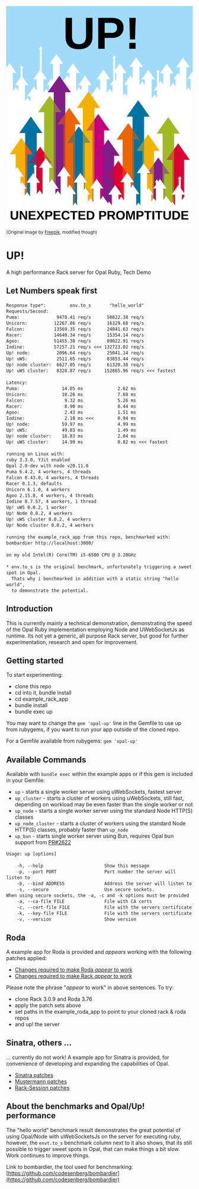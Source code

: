 <img src="https://raw.githubusercontent.com/janbiedermann/up/master/up_logo.svg" alt="UP Logo">
<small>(Original Image by <a href="https://www.freepik.com/free-vector/colorful-arrows_715199.htm#query=up&position=3&from_view=search&track=sph&uuid=63f9eddf-02a6-4e5c-8178-8cfa507ee33d">Freepik</a>, modified though)</small>

# UP!

A high performance Rack server for Opal Ruby, Tech Demo

## Let Numbers speak first

```
Response type*:         env.to_s       "hello_world"
Requests/Second:
Puma:              9478.41 req/s      50822.38 req/s
Unicorn:          12267.86 req/s      16329.68 req/s
Falcon:           13569.35 req/s      24041.63 req/s
Racer:            14640.34 req/s      15354.14 req/s
Agoo:             51455.38 req/s      89022.91 req/s
Iodine:           57257.21 req/s <<< 132723.02 req/s
Up! node:          2096.64 req/s      25041.14 req/s
Up! uWS:           2511.65 req/s      83853.44 req/s
Up! node cluster:  6627.05 req/s      61320.38 req/s
Up! uWS cluster:   8328.87 req/s     152865.96 req/s <<< fastest

Latency:
Puma:                14.05 ms             2.62 ms
Unicorn:             10.26 ms             7.68 ms
Falcon:               9.32 ms             5.26 ms
Racer:                8.90 ms             8.44 ms
Agoo:                 2.43 ms             1.51 ms
Iodine:               2.18 ms <<<         0.94 ms
Up! node:            59.97 ms             4.99 ms
Up! uWS:             49.83 ms             1.49 ms
Up! node cluster:    18.83 ms             2.04 ms
Up! uWS cluster:     14.99 ms             0.82 ms <<< fastest

running on Linux with:
ruby 3.3.0, YJit enabled
Opal 2.0-dev with node v20.11.0
Puma 6.4.2, 4 workers, 4 threads
Falcon 0.43.0, 4 workers, 4 threads
Racer 0.1.3, defaults
Unicorn 6.1.0, 4 workers
Agoo 2.15.8, 4 workers, 4 threads
Iodine 0.7.57, 4 workers, 1 thread
Up! uWS 0.0.2, 1 worker
Up! Node 0.0.2, 4 workers
Up! uWS cluster 0.0.2, 4 workers
Up! Node cluster 0.0.2, 4 workers

running the example_rack_app from this repo, benchmarked with:
bombardier http://localhost:3000/

on my old Intel(R) Core(TM) i5-6500 CPU @ 3.20GHz

* env.to_s is the original benchmark, unfortunately triggering a sweet spot in Opal.
  Thats why i benchmarked in addition with a static string "hello world",
  to demonstrate the potential.
```

## Introduction

This is currently mainly a technical demonstration, demonstrating the speed of the Opal Ruby implementation employing Node and UWebSocketJs as runtime. Its not yet a generic, all purpose Rack server, but good for further experimentation, research and open for improvement.

## Getting started

To start experimenting:
- clone this repo
- cd into it, bundle install
- cd example_rack_app
- bundle install
- bundle exec up

You may want to change the `gem 'opal-up'` line in the Gemfile to use up from rubygems, if you want to run your app outside of the cloned repo.

For a Gemfile available from rubygems:
`gem 'opal-up'`

## Available Commands

Available with `bundle exec` within the example apps or if this gem  is included in your Gemfile:

- `up` - starts a single worker server using uWebSockets, fastest server
- `up_cluster` - starts a cluster of workers using uWebSockets, still fast, depending on workload may be even faster than the single worker or not
- `up_node` - starts a single worker server using the standard Node HTTP(S) classes
- `up_node_cluster` - starts a cluster of workers using the standard Node HTTP(S) classes, probably faster than `up_node`
- `up_bun` - starts single worker server using Bun, requires Opal bun support from [PR#2622](https://github.com/opal/opal/pull/2622)

```
Usage: up [options]

    -h, --help                       Show this message
    -p, --port PORT                  Port number the server will listen to
    -b, --bind ADDRESS               Address the server will listen to
    -s, --secure                     Use secure sockets.
When using secure sockets, the -a, -c and -k options must be provided
    -a, --ca-file FILE               File with CA certs
    -c, --cert-file FILE             File with the servers certificate
    -k, --key-file FILE              File with the servers certificate
    -v, --version                    Show version

```

## Roda

A example app for Roda is provided and _appears_ working with the following patches applied:

- [Changes required to make Roda _appear_ to work](https://github.com/jeremyevans/roda/compare/master...janbiedermann:roda:master)
- [Changes required to make Rack _appear_ to work](https://github.com/janbiedermann/rack/commit/1dadea0f9813c2df94715052d2277af13f7d0c0c)

Please note the phrase "_appear_ to work" in above sentences.
To try:
- clone Rack 3.0.9 and Roda 3.76
- apply the patch sets above
- set paths in the example_roda_app to point to your cloned rack & roda repos
- and up! the server

## Sinatra, others ...

... currently do not work! A example app for Sinatra is provided, for convenience of developing and expanding the capabilities of Opal.

- [Sinatra patches](https://github.com/sinatra/sinatra/compare/main...janbiedermann:sinatra:main)
- [Mustermann patches](https://github.com/sinatra/mustermann/compare/main...janbiedermann:mustermann:main)
- [Rack-Session patches](https://github.com/rack/rack-session/compare/main...janbiedermann:rack-session:main)

## About the benchmarks and Opal/Up! performance

The "hello world" benchmark result demonstrates the great potential of using Opal/Node with uWebSocketsJs on the server for executing ruby, however, the `envt.to_s` benchmark column next to it also shows, that its still possible to trigger sweet spots in Opal, that can make things a bit slow. Work continues to improve things.

Link to bombardier, the tool used for benchmarking: [https://github.com/codesenberg/bombardier](https://github.com/codesenberg/bombardier)
